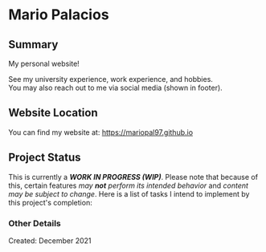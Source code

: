 # Mario Palacios

## Summary
My personal website!

See my university experience, work experience, and hobbies.  
You may also reach out to me via social media (shown in footer).

## Website Location
You can find my website at: https://mariopal97.github.io

## Project Status
This is currently a ***WORK IN PROGRESS (WIP)***. Please note that because of this, certain features *may **not** perform its intended behavior* and *content may be subject to change*. Here is a list of tasks I intend to implement by this project's completion:

### Other Details
Created: December 2021
